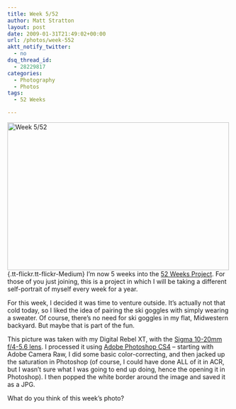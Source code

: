 ```yaml
---
title: Week 5/52
author: Matt Stratton
layout: post
date: 2009-01-31T21:49:02+00:00
url: /photos/week-552
aktt_notify_twitter:
  - no
dsq_thread_id:
  - 28229817
categories:
  - Photography
  - Photos
tags:
  - 52 Weeks

---
```

[<img class="alignright" src="http://farm4.static.flickr.com/3460/3242415304_f5fc1e8a3a.jpg" alt="Week 5/52" width="500" height="333" />][1]{.tt-flickr.tt-flickr-Medium} I&#8217;m now 5 weeks into the <a href="http://www.flickr.com/photos/mugsy/sets/72157612213865503/" target="_blank">52 Weeks Project</a>. For those of you just joining, this is a project in which I will be taking a different self-portrait of myself every week for a year.

For this week, I decided it was time to venture outside. It&#8217;s actually not that cold today, so I liked the idea of pairing the ski goggles with simply wearing a sweater. Of course, there&#8217;s no need for ski goggles in my flat, Midwestern backyard. But maybe that is part of the fun.

This picture was taken with my Digital Rebel XT, with the <a href="http://www.amazon.com/gp/product/B0007U00X0?ie=UTF8&tag=straigeyefort-20&linkCode=as2&camp=1789&creative=390957&creativeASIN=B0007U00X0" target="_blank">Sigma 10-20mm f/4-5.6 lens</a>. I processed it using <a href="http://www.amazon.com/Adobe-65015634-Photoshop-CS4/dp/B001EUBSL0%3FSubscriptionId%3D02E5W5871AJF7PMMMS82%26tag%3Dstraigeyefort-20%26linkCode%3Dxm2%26camp%3D2025%26creative%3D165953%26creativeASIN%3DB001EUBSL0" target="_blank">Adobe Photoshop CS4</a> &#8211; starting with Adobe Camera Raw, I did some basic color-correcting, and then jacked up the saturation in Photoshop (of course, I could have done ALL of it in ACR, but I wasn&#8217;t sure what I was going to end up doing, hence the opening it in Photoshop). I then popped the white border around the image and saved it as a JPG.

What do you think of this week&#8217;s photo?

 [1]: http://www.flickr.com/photos/mugsy/3242415304/ "Week 5/52"